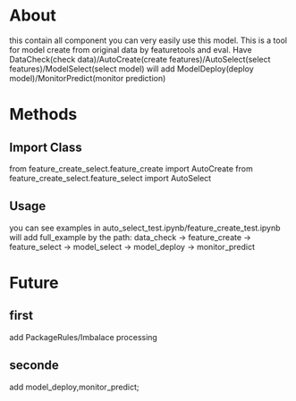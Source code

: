 # About
this contain all component you can very easily use this model.
This is a tool for model create from original data by featuretools and eval.
Have DataCheck(check data)/AutoCreate(create features)/AutoSelect(select features)/ModelSelect(select model) will add ModelDeploy(deploy model)/MonitorPredict(monitor prediction)

# Methods
## Import Class
from feature_create_select.feature_create import AutoCreate
from feature_create_select.feature_select import AutoSelect

## Usage
you can see examples in auto_select_test.ipynb/feature_create_test.ipynb
will add full_example by the path: data_check -> feature_create -> feature_select -> model_select -> model_deploy -> monitor_predict

# Future
## first
add PackageRules/Imbalace processing
## seconde
add model_deploy,monitor_predict;
